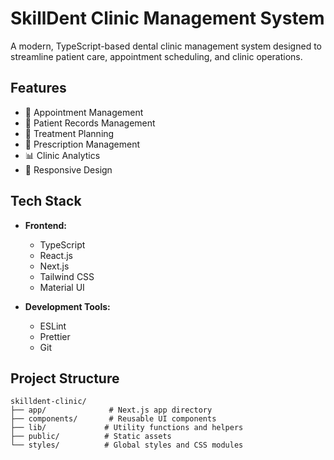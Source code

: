 # SkillDent Clinic Management System

A modern, TypeScript-based dental clinic management system designed to streamline patient care, appointment scheduling, and clinic operations.

## Features

- 📅 Appointment Management
- 👥 Patient Records Management
- 🏥 Treatment Planning
- 💊 Prescription Management
- 📊 Clinic Analytics
- 📱 Responsive Design

## Tech Stack

- **Frontend:**
  - TypeScript
  - React.js
  - Next.js
  - Tailwind CSS
  - Material UI

- **Development Tools:**
  - ESLint
  - Prettier
  - Git

## Project Structure

```
skilldent-clinic/
├── app/              # Next.js app directory
├── components/       # Reusable UI components
├── lib/             # Utility functions and helpers
├── public/          # Static assets
└── styles/          # Global styles and CSS modules

